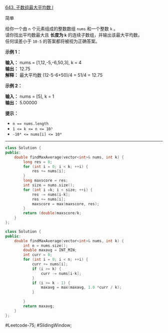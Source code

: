 [643. 子数组最大平均数 I](https://leetcode.cn/problems/maximum-average-subarray-i/)

简单

给你一个由 `n` 个元素组成的整数数组 `nums` 和一个整数 `k` 。  
请你找出平均数最大且 **长度为 `k`** 的连续子数组，并输出该最大平均数。  
任何误差小于 `10-5` 的答案都将被视为正确答案。

**示例 1：**

**输入：** nums = [1,12,-5,-6,50,3], k = 4  
**输出：** 12.75  
**解释：** 最大平均数 (12-5-6+50)/4 = 51/4 = 12.75

**示例 2：**

**输入：** nums = [5], k = 1  
**输出：** 5.00000

**提示：**

- `n == nums.length`
- `1 <= k <= n <= 10⁵`
- `-10⁴ <= nums[i] <= 10⁴`
---- ----
```cpp
class Solution {
public:
    double findMaxAverage(vector<int>& nums, int k) {
        long res = 0;
        for (int i = 0; i < k; ++i) {
            res += nums[i];
        }
        long maxscore = res;
        int size = nums.size();
        for (int i =k; i < size; ++i) {
            res -= nums[i-k];
            res += nums[i];
            maxscore = max(maxscore, res);
        }
        return (double)maxscore/k;
    }
};
```

```cpp
class Solution {
public:
    double findMaxAverage(vector<int>& nums, int k) {
        int n = nums.size();
        double maxavg = INT_MIN;
        int curr = 0;
        for (int i = 0; i < n; ++i) {
            curr += nums[i];
            if (i >= k) {
                curr -= nums[i-k];
            }
            if (i >= k - 1) {
                maxavg = max(maxavg, 1.0 *curr / k);
            }
            
        }
        return maxavg;
    }
};
```
#Leetcode-75; #SlidingWindow;